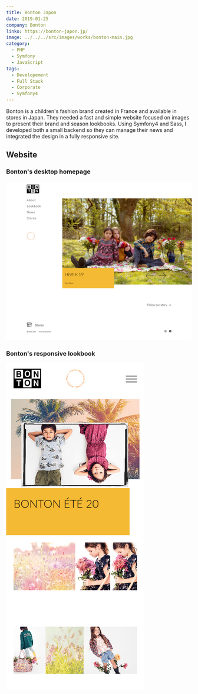 ```yaml
---
title: Bonton Japon
date: 2019-01-25
company: Bonton
linko: https://bonton-japon.jp/
image: ../../../src/images/works/bonton-main.jpg
category:
  - PHP
  - Symfony
  - JavaScript
tags:
  - Developement
  - Full Stack
  - Corporate
  - Symfony4
---
```


Bonton is a children's fashion brand created in France and available in stores in Japan. They needed a fast and simple website focused on images to present their brand and season lookbooks. Using Symfony4 and Sass, I developed both a small backend so they can manage their news and integrated the design in a fully responsive site.

## Website

### Bonton's desktop homepage

![Bonton Desktop Home](./Bonton_01.jpg)

### Bonton's responsive lookbook

![Bonton responsive lookbook](./bonton_02.jpg)
